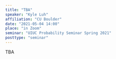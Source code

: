 ```yaml
---
title: "TBA"
speaker: "Kyle Luh"
affiliation: "CU Boulder"
date: "2021-05-04 14:00"
place: "in Zoom"
seminar: "UIUC Probability Seminar Spring 2021" 
posttype: "seminar"
---
```


TBA
